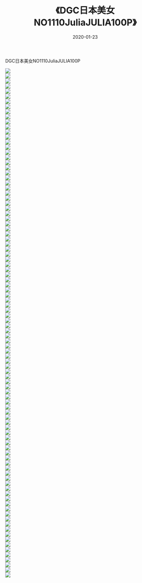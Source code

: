 ﻿---
layout: post
title:  《DGC日本美女NO1110JuliaJULIA100P》
date:   2020-01-23
img: http://pic.660000.xyz/1:/性感/2020/DGC日本美女NO1110JuliaJULIA100P/000.jpg
categories: [美女, 清纯, 唯美]
---

DGC日本美女NO1110JuliaJULIA100P

  ![](http://pic.660000.xyz/1:/性感/2020/DGC日本美女NO1110JuliaJULIA100P/001.jpg) <br> ![](http://pic.660000.xyz/1:/性感/2020/DGC日本美女NO1110JuliaJULIA100P/002.jpg) <br> ![](http://pic.660000.xyz/1:/性感/2020/DGC日本美女NO1110JuliaJULIA100P/003.jpg) <br> ![](http://pic.660000.xyz/1:/性感/2020/DGC日本美女NO1110JuliaJULIA100P/004.jpg) <br> ![](http://pic.660000.xyz/1:/性感/2020/DGC日本美女NO1110JuliaJULIA100P/005.jpg) <br> ![](http://pic.660000.xyz/1:/性感/2020/DGC日本美女NO1110JuliaJULIA100P/006.jpg) <br> ![](http://pic.660000.xyz/1:/性感/2020/DGC日本美女NO1110JuliaJULIA100P/007.jpg) <br> ![](http://pic.660000.xyz/1:/性感/2020/DGC日本美女NO1110JuliaJULIA100P/008.jpg) <br> ![](http://pic.660000.xyz/1:/性感/2020/DGC日本美女NO1110JuliaJULIA100P/009.jpg) <br> ![](http://pic.660000.xyz/1:/性感/2020/DGC日本美女NO1110JuliaJULIA100P/010.jpg) <br> ![](http://pic.660000.xyz/1:/性感/2020/DGC日本美女NO1110JuliaJULIA100P/011.jpg) <br> ![](http://pic.660000.xyz/1:/性感/2020/DGC日本美女NO1110JuliaJULIA100P/012.jpg) <br> ![](http://pic.660000.xyz/1:/性感/2020/DGC日本美女NO1110JuliaJULIA100P/013.jpg) <br> ![](http://pic.660000.xyz/1:/性感/2020/DGC日本美女NO1110JuliaJULIA100P/014.jpg) <br> ![](http://pic.660000.xyz/1:/性感/2020/DGC日本美女NO1110JuliaJULIA100P/015.jpg) <br> ![](http://pic.660000.xyz/1:/性感/2020/DGC日本美女NO1110JuliaJULIA100P/016.jpg) <br> ![](http://pic.660000.xyz/1:/性感/2020/DGC日本美女NO1110JuliaJULIA100P/017.jpg) <br> ![](http://pic.660000.xyz/1:/性感/2020/DGC日本美女NO1110JuliaJULIA100P/018.jpg) <br> ![](http://pic.660000.xyz/1:/性感/2020/DGC日本美女NO1110JuliaJULIA100P/019.jpg) <br> ![](http://pic.660000.xyz/1:/性感/2020/DGC日本美女NO1110JuliaJULIA100P/020.jpg) <br> ![](http://pic.660000.xyz/1:/性感/2020/DGC日本美女NO1110JuliaJULIA100P/021.jpg) <br> ![](http://pic.660000.xyz/1:/性感/2020/DGC日本美女NO1110JuliaJULIA100P/022.jpg) <br> ![](http://pic.660000.xyz/1:/性感/2020/DGC日本美女NO1110JuliaJULIA100P/023.jpg) <br> ![](http://pic.660000.xyz/1:/性感/2020/DGC日本美女NO1110JuliaJULIA100P/024.jpg) <br> ![](http://pic.660000.xyz/1:/性感/2020/DGC日本美女NO1110JuliaJULIA100P/025.jpg) <br> ![](http://pic.660000.xyz/1:/性感/2020/DGC日本美女NO1110JuliaJULIA100P/026.jpg) <br> ![](http://pic.660000.xyz/1:/性感/2020/DGC日本美女NO1110JuliaJULIA100P/027.jpg) <br> ![](http://pic.660000.xyz/1:/性感/2020/DGC日本美女NO1110JuliaJULIA100P/028.jpg) <br> ![](http://pic.660000.xyz/1:/性感/2020/DGC日本美女NO1110JuliaJULIA100P/029.jpg) <br> ![](http://pic.660000.xyz/1:/性感/2020/DGC日本美女NO1110JuliaJULIA100P/030.jpg) <br> ![](http://pic.660000.xyz/1:/性感/2020/DGC日本美女NO1110JuliaJULIA100P/031.jpg) <br> ![](http://pic.660000.xyz/1:/性感/2020/DGC日本美女NO1110JuliaJULIA100P/032.jpg) <br> ![](http://pic.660000.xyz/1:/性感/2020/DGC日本美女NO1110JuliaJULIA100P/033.jpg) <br> ![](http://pic.660000.xyz/1:/性感/2020/DGC日本美女NO1110JuliaJULIA100P/034.jpg) <br> ![](http://pic.660000.xyz/1:/性感/2020/DGC日本美女NO1110JuliaJULIA100P/035.jpg) <br> ![](http://pic.660000.xyz/1:/性感/2020/DGC日本美女NO1110JuliaJULIA100P/036.jpg) <br> ![](http://pic.660000.xyz/1:/性感/2020/DGC日本美女NO1110JuliaJULIA100P/037.jpg) <br> ![](http://pic.660000.xyz/1:/性感/2020/DGC日本美女NO1110JuliaJULIA100P/038.jpg) <br> ![](http://pic.660000.xyz/1:/性感/2020/DGC日本美女NO1110JuliaJULIA100P/039.jpg) <br> ![](http://pic.660000.xyz/1:/性感/2020/DGC日本美女NO1110JuliaJULIA100P/040.jpg) <br> ![](http://pic.660000.xyz/1:/性感/2020/DGC日本美女NO1110JuliaJULIA100P/041.jpg) <br> ![](http://pic.660000.xyz/1:/性感/2020/DGC日本美女NO1110JuliaJULIA100P/042.jpg) <br> ![](http://pic.660000.xyz/1:/性感/2020/DGC日本美女NO1110JuliaJULIA100P/043.jpg) <br> ![](http://pic.660000.xyz/1:/性感/2020/DGC日本美女NO1110JuliaJULIA100P/044.jpg) <br> ![](http://pic.660000.xyz/1:/性感/2020/DGC日本美女NO1110JuliaJULIA100P/045.jpg) <br> ![](http://pic.660000.xyz/1:/性感/2020/DGC日本美女NO1110JuliaJULIA100P/046.jpg) <br> ![](http://pic.660000.xyz/1:/性感/2020/DGC日本美女NO1110JuliaJULIA100P/047.jpg) <br> ![](http://pic.660000.xyz/1:/性感/2020/DGC日本美女NO1110JuliaJULIA100P/048.jpg) <br> ![](http://pic.660000.xyz/1:/性感/2020/DGC日本美女NO1110JuliaJULIA100P/049.jpg) <br> ![](http://pic.660000.xyz/1:/性感/2020/DGC日本美女NO1110JuliaJULIA100P/050.jpg) <br> ![](http://pic.660000.xyz/1:/性感/2020/DGC日本美女NO1110JuliaJULIA100P/051.jpg) <br> ![](http://pic.660000.xyz/1:/性感/2020/DGC日本美女NO1110JuliaJULIA100P/052.jpg) <br> ![](http://pic.660000.xyz/1:/性感/2020/DGC日本美女NO1110JuliaJULIA100P/053.jpg) <br> ![](http://pic.660000.xyz/1:/性感/2020/DGC日本美女NO1110JuliaJULIA100P/054.jpg) <br> ![](http://pic.660000.xyz/1:/性感/2020/DGC日本美女NO1110JuliaJULIA100P/055.jpg) <br> ![](http://pic.660000.xyz/1:/性感/2020/DGC日本美女NO1110JuliaJULIA100P/056.jpg) <br> ![](http://pic.660000.xyz/1:/性感/2020/DGC日本美女NO1110JuliaJULIA100P/057.jpg) <br> ![](http://pic.660000.xyz/1:/性感/2020/DGC日本美女NO1110JuliaJULIA100P/058.jpg) <br> ![](http://pic.660000.xyz/1:/性感/2020/DGC日本美女NO1110JuliaJULIA100P/059.jpg) <br> ![](http://pic.660000.xyz/1:/性感/2020/DGC日本美女NO1110JuliaJULIA100P/060.jpg) <br> ![](http://pic.660000.xyz/1:/性感/2020/DGC日本美女NO1110JuliaJULIA100P/061.jpg) <br> ![](http://pic.660000.xyz/1:/性感/2020/DGC日本美女NO1110JuliaJULIA100P/062.jpg) <br> ![](http://pic.660000.xyz/1:/性感/2020/DGC日本美女NO1110JuliaJULIA100P/063.jpg) <br> ![](http://pic.660000.xyz/1:/性感/2020/DGC日本美女NO1110JuliaJULIA100P/064.jpg) <br> ![](http://pic.660000.xyz/1:/性感/2020/DGC日本美女NO1110JuliaJULIA100P/065.jpg) <br> ![](http://pic.660000.xyz/1:/性感/2020/DGC日本美女NO1110JuliaJULIA100P/066.jpg) <br> ![](http://pic.660000.xyz/1:/性感/2020/DGC日本美女NO1110JuliaJULIA100P/067.jpg) <br> ![](http://pic.660000.xyz/1:/性感/2020/DGC日本美女NO1110JuliaJULIA100P/068.jpg) <br> ![](http://pic.660000.xyz/1:/性感/2020/DGC日本美女NO1110JuliaJULIA100P/069.jpg) <br> ![](http://pic.660000.xyz/1:/性感/2020/DGC日本美女NO1110JuliaJULIA100P/070.jpg) <br> ![](http://pic.660000.xyz/1:/性感/2020/DGC日本美女NO1110JuliaJULIA100P/071.jpg) <br> ![](http://pic.660000.xyz/1:/性感/2020/DGC日本美女NO1110JuliaJULIA100P/072.jpg) <br> ![](http://pic.660000.xyz/1:/性感/2020/DGC日本美女NO1110JuliaJULIA100P/073.jpg) <br> ![](http://pic.660000.xyz/1:/性感/2020/DGC日本美女NO1110JuliaJULIA100P/074.jpg) <br> ![](http://pic.660000.xyz/1:/性感/2020/DGC日本美女NO1110JuliaJULIA100P/075.jpg) <br> ![](http://pic.660000.xyz/1:/性感/2020/DGC日本美女NO1110JuliaJULIA100P/076.jpg) <br> ![](http://pic.660000.xyz/1:/性感/2020/DGC日本美女NO1110JuliaJULIA100P/077.jpg) <br> ![](http://pic.660000.xyz/1:/性感/2020/DGC日本美女NO1110JuliaJULIA100P/078.jpg) <br> ![](http://pic.660000.xyz/1:/性感/2020/DGC日本美女NO1110JuliaJULIA100P/079.jpg) <br> ![](http://pic.660000.xyz/1:/性感/2020/DGC日本美女NO1110JuliaJULIA100P/080.jpg) <br> ![](http://pic.660000.xyz/1:/性感/2020/DGC日本美女NO1110JuliaJULIA100P/081.jpg) <br> ![](http://pic.660000.xyz/1:/性感/2020/DGC日本美女NO1110JuliaJULIA100P/082.jpg) <br> ![](http://pic.660000.xyz/1:/性感/2020/DGC日本美女NO1110JuliaJULIA100P/083.jpg) <br> ![](http://pic.660000.xyz/1:/性感/2020/DGC日本美女NO1110JuliaJULIA100P/084.jpg) <br> ![](http://pic.660000.xyz/1:/性感/2020/DGC日本美女NO1110JuliaJULIA100P/085.jpg) <br> ![](http://pic.660000.xyz/1:/性感/2020/DGC日本美女NO1110JuliaJULIA100P/086.jpg) <br> ![](http://pic.660000.xyz/1:/性感/2020/DGC日本美女NO1110JuliaJULIA100P/087.jpg) <br> ![](http://pic.660000.xyz/1:/性感/2020/DGC日本美女NO1110JuliaJULIA100P/088.jpg) <br> ![](http://pic.660000.xyz/1:/性感/2020/DGC日本美女NO1110JuliaJULIA100P/089.jpg) <br> ![](http://pic.660000.xyz/1:/性感/2020/DGC日本美女NO1110JuliaJULIA100P/090.jpg) <br> ![](http://pic.660000.xyz/1:/性感/2020/DGC日本美女NO1110JuliaJULIA100P/091.jpg) <br> ![](http://pic.660000.xyz/1:/性感/2020/DGC日本美女NO1110JuliaJULIA100P/092.jpg) <br> ![](http://pic.660000.xyz/1:/性感/2020/DGC日本美女NO1110JuliaJULIA100P/093.jpg) <br> ![](http://pic.660000.xyz/1:/性感/2020/DGC日本美女NO1110JuliaJULIA100P/094.jpg) <br> ![](http://pic.660000.xyz/1:/性感/2020/DGC日本美女NO1110JuliaJULIA100P/095.jpg) <br> ![](http://pic.660000.xyz/1:/性感/2020/DGC日本美女NO1110JuliaJULIA100P/096.jpg) <br> ![](http://pic.660000.xyz/1:/性感/2020/DGC日本美女NO1110JuliaJULIA100P/097.jpg) <br> ![](http://pic.660000.xyz/1:/性感/2020/DGC日本美女NO1110JuliaJULIA100P/098.jpg) <br> ![](http://pic.660000.xyz/1:/性感/2020/DGC日本美女NO1110JuliaJULIA100P/099.jpg) <br> ![](http://pic.660000.xyz/1:/性感/2020/DGC日本美女NO1110JuliaJULIA100P/100.jpg) <br>